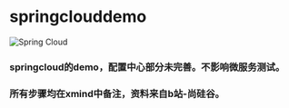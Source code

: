 # springclouddemo
![Spring Cloud](E:\idea\workspace\springclouddemo\xmindResource\SpringCloud.png)

### springcloud的demo，配置中心部分未完善。不影响微服务测试。

### 所有步骤均在xmind中备注，资料来自b站-尚硅谷。


